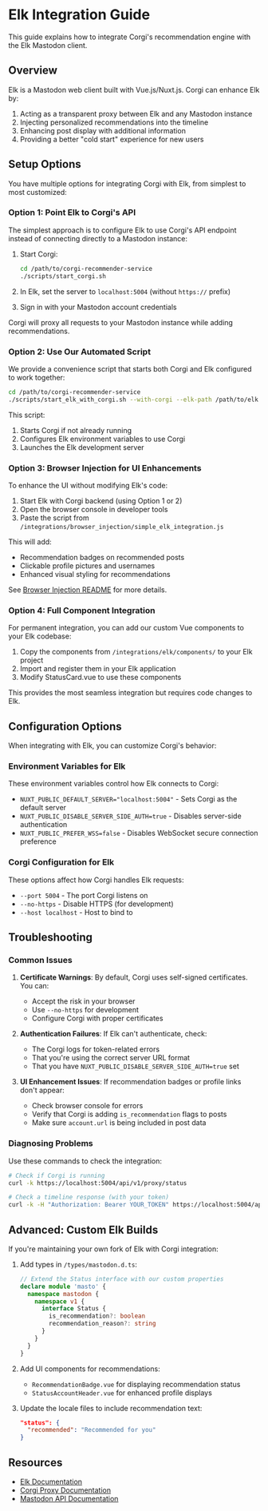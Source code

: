 # Elk Integration Guide

This guide explains how to integrate Corgi's recommendation engine with the Elk Mastodon client.

## Overview

Elk is a Mastodon web client built with Vue.js/Nuxt.js. Corgi can enhance Elk by:

1. Acting as a transparent proxy between Elk and any Mastodon instance
2. Injecting personalized recommendations into the timeline
3. Enhancing post display with additional information
4. Providing a better "cold start" experience for new users

## Setup Options

You have multiple options for integrating Corgi with Elk, from simplest to most customized:

### Option 1: Point Elk to Corgi's API

The simplest approach is to configure Elk to use Corgi's API endpoint instead of connecting directly to a Mastodon instance:

1. Start Corgi:
   ```bash
   cd /path/to/corgi-recommender-service
   ./scripts/start_corgi.sh
   ```

2. In Elk, set the server to `localhost:5004` (without `https://` prefix)

3. Sign in with your Mastodon account credentials

Corgi will proxy all requests to your Mastodon instance while adding recommendations.

### Option 2: Use Our Automated Script

We provide a convenience script that starts both Corgi and Elk configured to work together:

```bash
cd /path/to/corgi-recommender-service
./scripts/start_elk_with_corgi.sh --with-corgi --elk-path /path/to/elk
```

This script:
1. Starts Corgi if not already running
2. Configures Elk environment variables to use Corgi
3. Launches the Elk development server

### Option 3: Browser Injection for UI Enhancements

To enhance the UI without modifying Elk's code:

1. Start Elk with Corgi backend (using Option 1 or 2)
2. Open the browser console in developer tools
3. Paste the script from `/integrations/browser_injection/simple_elk_integration.js`

This will add:
- Recommendation badges on recommended posts
- Clickable profile pictures and usernames
- Enhanced visual styling for recommendations

See [Browser Injection README](/integrations/browser_injection/README.md) for more details.

### Option 4: Full Component Integration

For permanent integration, you can add our custom Vue components to your Elk codebase:

1. Copy the components from `/integrations/elk/components/` to your Elk project
2. Import and register them in your Elk application
3. Modify StatusCard.vue to use these components

This provides the most seamless integration but requires code changes to Elk.

## Configuration Options

When integrating with Elk, you can customize Corgi's behavior:

### Environment Variables for Elk

These environment variables control how Elk connects to Corgi:

- `NUXT_PUBLIC_DEFAULT_SERVER="localhost:5004"` - Sets Corgi as the default server
- `NUXT_PUBLIC_DISABLE_SERVER_SIDE_AUTH=true` - Disables server-side authentication
- `NUXT_PUBLIC_PREFER_WSS=false` - Disables WebSocket secure connection preference

### Corgi Configuration for Elk

These options affect how Corgi handles Elk requests:

- `--port 5004` - The port Corgi listens on
- `--no-https` - Disable HTTPS (for development)
- `--host localhost` - Host to bind to

## Troubleshooting

### Common Issues

1. **Certificate Warnings**: By default, Corgi uses self-signed certificates. You can:
   - Accept the risk in your browser
   - Use `--no-https` for development
   - Configure Corgi with proper certificates

2. **Authentication Failures**: If Elk can't authenticate, check:
   - The Corgi logs for token-related errors
   - That you're using the correct server URL format 
   - That you have `NUXT_PUBLIC_DISABLE_SERVER_SIDE_AUTH=true` set

3. **UI Enhancement Issues**: If recommendation badges or profile links don't appear:
   - Check browser console for errors
   - Verify that Corgi is adding `is_recommendation` flags to posts
   - Make sure `account.url` is being included in post data

### Diagnosing Problems

Use these commands to check the integration:

```bash
# Check if Corgi is running
curl -k https://localhost:5004/api/v1/proxy/status

# Check a timeline response (with your token)
curl -k -H "Authorization: Bearer YOUR_TOKEN" https://localhost:5004/api/v1/timelines/home | jq
```

## Advanced: Custom Elk Builds

If you're maintaining your own fork of Elk with Corgi integration:

1. Add types in `/types/mastodon.d.ts`:
   ```typescript
   // Extend the Status interface with our custom properties
   declare module 'masto' {
     namespace mastodon {
       namespace v1 {
         interface Status {
           is_recommendation?: boolean
           recommendation_reason?: string
         }
       }
     }
   }
   ```

2. Add UI components for recommendations:
   - `RecommendationBadge.vue` for displaying recommendation status
   - `StatusAccountHeader.vue` for enhanced profile displays

3. Update the locale files to include recommendation text:
   ```json
   "status": {
     "recommended": "Recommended for you"
   }
   ```

## Resources

- [Elk Documentation](https://github.com/elk-zone/elk/tree/main/docs)
- [Corgi Proxy Documentation](proxy.md)
- [Mastodon API Documentation](https://docs.joinmastodon.org/client/intro/)